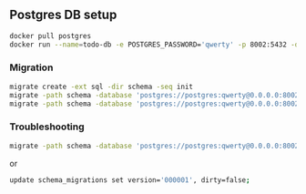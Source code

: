 ## Postgres DB setup
```bash
docker pull postgres
docker run --name=todo-db -e POSTGRES_PASSWORD='qwerty' -p 8002:5432 -d --rm postgres
```
### Migration
```bash
migrate create -ext sql -dir schema -seq init
migrate -path schema -database 'postgres://postgres:qwerty@0.0.0.0:8002/postgres?sslmode=disable' up
migrate -path schema -database 'postgres://postgres:qwerty@0.0.0.0:8002/postgres?sslmode=disable' down
```
### Troubleshooting
```bash
migrate -path schema -database 'postgres://postgres:qwerty@0.0.0.0:8002/postgres?sslmode=disable' force 1
```
or
```bash
update schema_migrations set version='000001', dirty=false;
```
